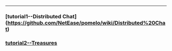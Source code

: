 ***

### [tutorial1--Distributed Chat] (https://github.com/NetEase/pomelo/wiki/Distributed%20Chat)




### [tutorial2--Treasures](https://github.com/NetEase/pomelo/wiki/Treasure)